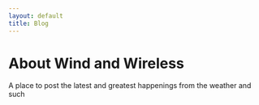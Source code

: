 ```yaml
---
layout: default
title: Blog
---
```


# About Wind and Wireless

A place to post the latest and greatest happenings from the weather and such
